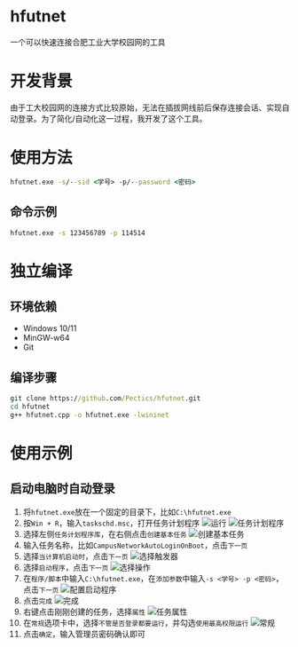 # hfutnet
一个可以快速连接合肥工业大学校园网的工具

# 开发背景
由于工大校园网的连接方式比较原始，无法在插拔网线前后保存连接会话、实现自动登录。为了简化/自动化这一过程，我开发了这个工具。

# 使用方法
```cmd
hfutnet.exe -s/--sid <学号> -p/--password <密码>
```

## 命令示例
```cmd
hfutnet.exe -s 123456789 -p 114514
```

# 独立编译

## 环境依赖
- Windows 10/11
- MinGW-w64
- Git

## 编译步骤
```cmd
git clone https://github.com/Pectics/hfutnet.git
cd hfutnet
g++ hfutnet.cpp -o hfutnet.exe -lwininet
```

# 使用示例

## 启动电脑时自动登录
1. 将`hfutnet.exe`放在一个固定的目录下，比如`C:\hfutnet.exe`
2. 按`Win + R`，输入`taskschd.msc`，打开任务计划程序
![运行](/assets/1-1.png)
![任务计划程序](/assets/1-2.png)
3. 选择左侧`任务计划程序库`，在右侧点击`创建基本任务`
![创建基本任务](/assets/1-3.png)
4. 输入任务名称，比如`CampusNetworkAutoLoginOnBoot`，点击`下一页`
5. 选择`当计算机启动时`，点击`下一页`
![选择触发器](/assets/1-4.png)
6. 选择`启动程序`，点击`下一页`
![选择操作](/assets/1-5.png)
7. 在`程序/脚本`中输入`C:\hfutnet.exe`，在`添加参数`中输入`-s <学号> -p <密码>`，点击`下一页`
![配置启动程序](/assets/1-6.png)
8. 点击`完成`
![完成](/assets/1-7.png)
9. 右键点击刚刚创建的任务，选择`属性`
![任务属性](/assets/1-8.png)
10. 在`常规`选项卡中，选择`不管是否登录都要运行`，并勾选`使用最高权限运行`
![常规](/assets/1-9.png)
11. 点击`确定`，输入管理员密码确认即可
